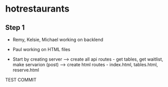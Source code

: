 # hotrestaurants
## Step 1

- Remy, Kelsie, Michael working on backlend
- Paul working on HTML files

- Start by creating server 
--> create all api routes - get tables, get waitlist, make servarion (post)
--> create html routes - index.html, tables.html, reserve.html




TEST COMMIT
